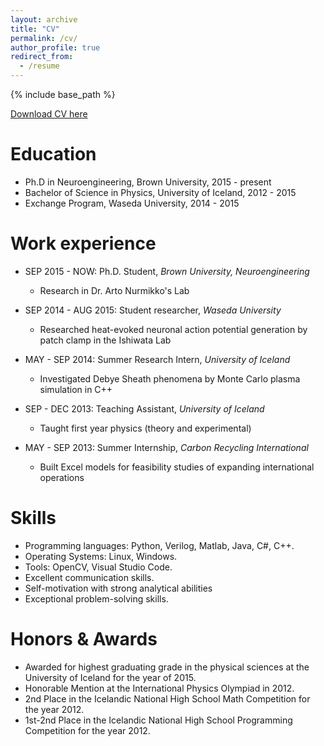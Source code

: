 ```yaml
---
layout: archive
title: "CV"
permalink: /cv/
author_profile: true
redirect_from:
  - /resume
---
```


{% include base_path %}

[Download CV here](http://ssigurdsson.com/files/CV_STEFAN_SIGURDSSON.pdf)

Education
======
* Ph.D in Neuroengineering, Brown University, 2015 - present
* Bachelor of Science in Physics, University of Iceland, 2012 - 2015
* Exchange Program, Waseda University, 2014 - 2015

Work experience
======

* SEP 2015 - NOW: Ph.D. Student, <i>Brown University, Neuroengineering</i>
  * Research in Dr. Arto Nurmikko's Lab


* SEP 2014 - AUG 2015: Student researcher, <i>Waseda University </i>
  * Researched heat-evoked neuronal action potential generation by patch clamp in the Ishiwata Lab

* MAY - SEP 2014: Summer Research Intern, <i>University of Iceland</i>
  * Investigated Debye Sheath phenomena by Monte Carlo plasma simulation in C++
  
* SEP - DEC 2013: Teaching Assistant, <i>University of Iceland</i>
  * Taught first year physics (theory and experimental)
  
* MAY - SEP 2013: Summer Internship, <i>Carbon Recycling International</i>
  * Built Excel models for feasibility studies of expanding international operations
  
  
Skills
======
* Programming languages: Python, Verilog, Matlab, Java, C#, C++.
* Operating Systems: Linux, Windows.
* Tools: OpenCV, Visual Studio Code.
* Excellent communication skills.
* Self-motivation with strong analytical abilities
* Exceptional problem-solving skills.

Honors & Awards
======
* Awarded for highest graduating grade in the physical sciences at the University of Iceland for the year of 2015.
* Honorable Mention at the International Physics Olympiad in 2012.
* 2nd Place in the Icelandic National High School Math Competition for the year 2012.
* 1st-2nd Place in the Icelandic National High School Programming Competition for the year 2012.



